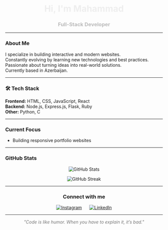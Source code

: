 <h1 align="center" style="color:#eee;">Hi, I'm Mahammad</h1>
<h3 align="center" style="color:#bbb;">Full-Stack Developer</h3>

---

### About Me  
I specialize in building interactive and modern websites.  
Constantly evolving by learning new technologies and best practices.  
Passionate about turning ideas into real-world solutions.  
Currently based in Azerbaijan.

---

### 🛠 Tech Stack  
**Frontend:** HTML, CSS, JavaScript, React  
**Backend:** Node.js, Express.js, Flask, Ruby  
**Other:** Python, C

---

### Current Focus  
- Building responsive portfolio websites

---

### GitHub Stats  
<p align="center">
  <img src="https://github-readme-stats.vercel.app/api?username=TaghiyevMahammad&show_icons=true&theme=dark&hide_border=true&bg_color=000000&title_color=bbbbbb&text_color=888888&icon_color=555555" alt="GitHub Stats" />
</p>
<p align="center">
  <img src="https://github-readme-streak-stats.herokuapp.com/?user=TaghiyevMahammad&theme=tokyonight" alt="GitHub Streak" />
</p>



---

### <p align="center">Connect with me</p>
<p align="center">
<a href="https://www.instagram.com/taghiyevmahammad" target="_blank" style="margin-right:20px;"><img src="https://img.shields.io/badge/Instagram-%23000000.svg?style=for-the-badge&logo=instagram&logoColor=white" alt="Instagram"/></a>
<a href="https://www.linkedin.com/in/mahammadtaghiyev" target="_blank"><img src="https://img.shields.io/badge/LinkedIn-%23000000.svg?style=for-the-badge&logo=linkedin&logoColor=white" alt="LinkedIn"/></a>
</p>

---

<p align="center" style="color:#777;font-style:italic;">
  "Code is like humor. When you have to explain it, it’s bad."
</p>
